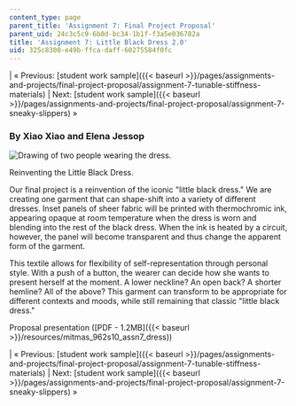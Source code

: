 ```yaml
---
content_type: page
parent_title: 'Assignment 7: Final Project Proposal'
parent_uid: 24c3c5c9-6b0d-bc34-1b1f-f3a5e036782a
title: 'Assignment 7: Little Black Dress 2.0'
uid: 325c8300-e49b-ffca-daff-60275584f0fc
---
```


| « Previous: [student work sample]({{< baseurl >}}/pages/assignments-and-projects/final-project-proposal/assignment-7-tunable-stiffness-materials) | Next: [student work sample]({{< baseurl >}}/pages/assignments-and-projects/final-project-proposal/assignment-7-sneaky-slippers) » 

### By Xiao Xiao and Elena Jessop

![Drawing of two people wearing the dress.](/courses/media-arts-and-sciences/mas-962-special-topics-new-textiles-spring-2010/assignments-and-projects/final-project-proposal/assignment-7-little-black-dress-2.0/image002.gif)  

Reinventing the Little Black Dress.

Our final project is a reinvention of the iconic "little black dress." We are creating one garment that can shape-shift into a variety of different dresses. Inset panels of sheer fabric will be printed with thermochromic ink, appearing opaque at room temperature when the dress is worn and blending into the rest of the black dress. When the ink is heated by a circuit, however, the panel will become transparent and thus change the apparent form of the garment.

This textile allows for flexibility of self-representation through personal style. With a push of a button, the wearer can decide how she wants to present herself at the moment. A lower neckline? An open back? A shorter hemline? All of the above? This garment can transform to be appropriate for different contexts and moods, while still remaining that classic "little black dress."

Proposal presentation ([PDF - 1.2MB]({{< baseurl >}}/resources/mitmas_962s10_assn7_dress))

| « Previous: [student work sample]({{< baseurl >}}/pages/assignments-and-projects/final-project-proposal/assignment-7-tunable-stiffness-materials) | Next: [student work sample]({{< baseurl >}}/pages/assignments-and-projects/final-project-proposal/assignment-7-sneaky-slippers) »